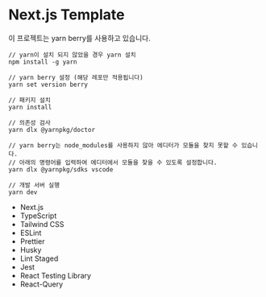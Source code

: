 # Next.js Template

이 프로젝트는 yarn berry를 사용하고 있습니다.
```
// yarn이 설치 되지 않았을 경우 yarn 설치
npm install -g yarn

// yarn berry 설정 (해당 레포만 적용됩니다)
yarn set version berry

// 패키지 설치
yarn install

// 의존성 검사
yarn dlx @yarnpkg/doctor

// yarn berry는 node_modules를 사용하지 않아 에디터가 모듈을 찾지 못할 수 있습니다.
// 아래의 명령어를 입력하여 에디터에서 모듈을 찾을 수 있도록 설정합니다.
yarn dlx @yarnpkg/sdks vscode

// 개발 서버 실행
yarn dev
```

- Next.js
- TypeScript
- Tailwind CSS
- ESLint
- Prettier
- Husky
- Lint Staged
- Jest
- React Testing Library
- React-Query
